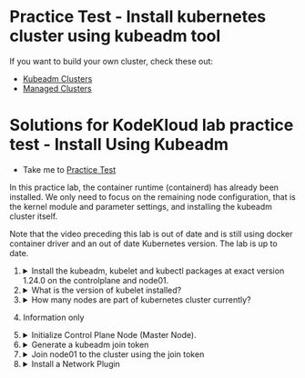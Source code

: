 # Practice Test - Install kubernetes cluster using kubeadm tool

If you want to build your own cluster, check these out:

* [Kubeadm Clusters](../../kubeadm-clusters/)
* [Managed Clusters](../../managed-clusters/)

# Solutions for KodeKloud lab practice test - Install Using Kubeadm

- Take me to [Practice Test](https://kodekloud.com/topic/practice-test-deploy-a-kubernetes-cluster-using-kubeadm/)

In this practice lab, the container runtime (containerd) has already been installed. We only need to focus on the remaining node configuration, that is the kernel module and parameter settings, and installing the kubeadm cluster itself.

Note that the video preceding this lab is out of date and is still using docker container driver and an out of date Kubernetes version. The lab is up to date.

  1.  <details>
      <summary>Install the kubeadm, kubelet and kubectl packages at exact version 1.24.0 on the controlplane and node01.</summary>

      Run the following two steps on both `controlplane` and `node01` (use `ssh node01` to get to the worker node).

      1. Configure kernel parameters

         ```
         cat <<EOF | tee /etc/modules-load.d/k8s.conf
         overlay
         br_netfilter
         EOF

         cat <<EOF | tee /etc/sysctl.d/k8s.conf
         net.bridge.bridge-nf-call-ip6tables = 1
         net.bridge.bridge-nf-call-iptables = 1
         net.ipv4.ip_forward = 1
         EOF

         sysctl --system
         ```

      2. Install kubernetes binaries

         Note that because you are logged into the lab as `root`, the use of `sudo` is not required.

         ```
         apt-get update
         apt-get install -y apt-transport-https ca-certificates curl

         mkdir -m 755 /etc/apt/keyrings

         curl -fsSL https://pkgs.k8s.io/core:/stable:/v1.27/deb/Release.key | gpg --dearmor -o /etc/apt/keyrings/kubernetes-apt-keyring.gpg

         echo 'deb [signed-by=/etc/apt/keyrings/kubernetes-apt-keyring.gpg] https://pkgs.k8s.io/core:/stable:/v1.27/deb/ /' | tee /etc/apt/sources.list.d/kubernetes.list

         apt-get update

         # To see the new version labels
         apt-cache madison kubeadm

         apt-get install -y kubelet=1.27.0-2.1 kubeadm=1.27.0-2.1 kubectl=1.27.0-2.1

         apt-mark hold kubelet kubeadm kubectl
         ```
      </details>

  1.  <details>
      <summary>What is the version of kubelet installed?</summary>

      ```
      kubelet version
      ```

      You will get an error message because the cluster isn't installed yet, but it will tell you its version.

      </details>

  1.  <details>
      <summary>How many nodes are part of kubernetes cluster currently?</summary>

      Are you able to run `kubectl get nodes`? Have you run `kubeadm init` yet?

      No, so there are no nodes.

      > 0

      </details>

  1.  Information only

  1.  <details>
      <summary>Initialize Control Plane Node (Master Node).</summary>

      Use the following options:

      * `apiserver-advertise-address` - Use the IP address allocated to eth0 on the controlplane node
      * `apiserver-cert-extra-sans`` - Set it to `controlplane`
      * `pod-network-cidr` - Set to `10.244.0.0/16`

      Once done, set up the default kubeconfig file and wait for node to be part of the cluster.

      1. Get the IP address of the `eth0` adapter of the controlplane

         ```
         ifconfig eth0
         ```

         Take the value printed for `inet` in the output. This will be something like the following, but can be different each time you run the lab.

         > 10.13.26.9

      1. Run `kubeadm init` using the IP address determined above for `--apiserver-advertise-address`

         ```
         kubeadm init \
            --apiserver-cert-extra-sans=controlplane \
            --apiserver-advertise-address 10.13.26.9 \
            --pod-network-cidr=10.244.0.0/16
         ```

      1. Set up the default kubeconfig file

         ```
         mkdir ~/.kube
         cp /etc/kubernetes/admin.conf ~/.kube/config
         ```

      </details>

  1.  <details>
      <summary>Generate a kubeadm join token</summary>

      You can copy the join command output by `kubeadm init` which looks like

      ```
      kubeadm join 10.13.26.9:6443 --token cpwmot.ldhadf3cokvyyx60 \
        --discovery-token-ca-cert-hash sha256:ea3a622922315b14b289c6efd7b1a77cbf81d29f6ddaf03472c304b6d3228c06
      ```

      Note it will be different each time you do the lab.

      </details>

  1.  <details>
      <summary>Join node01 to the cluster using the join token</summary>

      1. `ssh` onto `node01` and paste the join command from above
      1. Return to the controlplane node
      1. Run `kubectl get nodes`. Note that both nodes are `NotReady`. This is OK because we have not yet installed networking.

      </details>

  1.  <details>
      <summary>Install a Network Plugin</summary>

      1. Install flannel

         Click on "Install Netowrk Plugin" tab above the terminal. Find the link to Flannel in the page that comes up

         ```
         kubectl apply -f https://github.com/flannel-io/flannel/releases/latest/download/kube-flannel.yml
         ```

      2. Wait 30 seconds or so, then run `kubectl get nodes`. Nodes should now be ready.

      </details>





